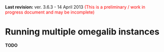 <p><b>Last revision:</b> ver. 3.6.3 - 14 April 2013<font color='#ff0000'> (This is a preliminary / work in progress document and may be incomplete)</font></p>

# Running multiple omegalib instances #

**TODO**